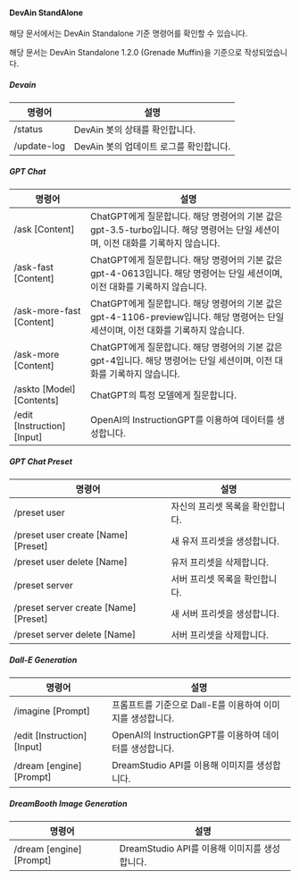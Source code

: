 #### **DevAin StandAlone**

해당 문서에서는 DevAin Standalone 기준 명령어를 확인할 수 있습니다.

해당 문서는 DevAin Standalone 1.2.0 (Grenade Muffin)을 기준으로 작성되었습니다.

##### Devain

| 명령어         | 설명                        |
|-------------|---------------------------|
| /status     | DevAin 봇의 상태를 확인합니다.      |
| /update-log | DevAin 봇의 업데이트 로그를 확인합니다. |

##### GPT Chat

| 명령어                         | 설명                                                                                       |
|-----------------------------|------------------------------------------------------------------------------------------|
| /ask [Content]              | ChatGPT에게 질문합니다. 해당 명령어의 기본 값은 gpt-3.5-turbo입니다. 해당 명령어는 단일 세션이며, 이전 대화를 기록하지 않습니다.      |
| /ask-fast [Content]         | ChatGPT에게 질문합니다. 해당 명령어의 기본 값은 gpt-4-0613입니다. 해당 명령어는 단일 세션이며, 이전 대화를 기록하지 않습니다.         |
| /ask-more-fast [Content]    | ChatGPT에게 질문합니다. 해당 명령어의 기본 값은 gpt-4-1106-preview입니다. 해당 명령어는 단일 세션이며, 이전 대화를 기록하지 않습니다. |
| /ask-more [Content]         | ChatGPT에게 질문합니다. 해당 명령어의 기본 값은 gpt-4입니다. 해당 명령어는 단일 세션이며, 이전 대화를 기록하지 않습니다.              |
| /askto [Model] [Contents]   | ChatGPT의 특정 모델에게 질문합니다.                                                                  |
| /edit [Instruction] [Input] | OpenAI의 InstructionGPT를 이용하여 데이터를 생성합니다.                                                 | 

##### GPT Chat Preset

| 명령어                                   | 설명                 |
|---------------------------------------|--------------------|
| /preset user                          | 자신의 프리셋 목록을 확인합니다. |
| /preset user create [Name] [Preset]   | 새 유저 프리셋을 생성합니다.   |
| /preset user delete [Name]            | 유저 프리셋을 삭제합니다.     |
| /preset server                        | 서버 프리셋 목록을 확인합니다.  |
| /preset server create [Name] [Preset] | 새 서버 프리셋을 생성합니다.   |
| /preset server delete [Name]          | 서버 프리셋을 삭제합니다.     |

##### Dall-E Generation

| 명령어                         | 설명                                       |
|-----------------------------|------------------------------------------|
| /imagine [Prompt]           | 프롬프트를 기준으로 Dall-E를 이용하여 이미지를 생성합니다.      | 
| /edit [Instruction] [Input] | OpenAI의 InstructionGPT를 이용하여 데이터를 생성합니다. | 
| /dream [engine] [Prompt]    | DreamStudio API를 이용해 이미지를 생성합니다.         |

##### DreamBooth Image Generation

| 명령어                         | 설명                                       |
|-----------------------------|------------------------------------------|
| /dream [engine] [Prompt]    | DreamStudio API를 이용해 이미지를 생성합니다.         |